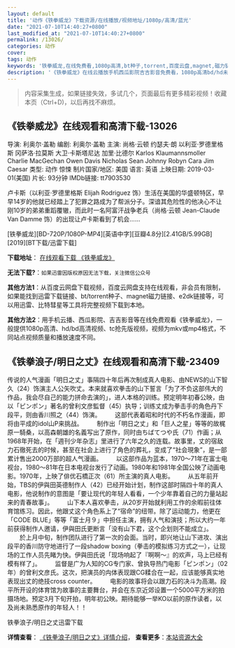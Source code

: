```yaml
---
layout: default
title: '动作《铁拳威龙》下载资源/在线播放/视频地址/1080p/高清/蓝光'
date: "2021-07-10T14:40:27+0800"
last_modified_at: "2021-07-10T14:40:27+0800"
permalink: /13026/
categories: 动作
cover:
tags: 动作
keywords: '铁拳威龙,在线免费看,1080p高清,bt种子,torrent,百度云盘,magnet,磁力链,迅雷下载资源'
description: '《铁拳威龙》在线云播放手机西瓜影院吉吉影音免费看，1080p高清bd/hd未删减完整版和tc抢先枪版，mkv/mp4格式，附带bt/torrent种子、magnet/磁力链、百度云盘、网盘资源迅雷下载链接'
---
```


>内容采集生成，如果链接失效，多试几个，页面最后有更多精彩视频！收藏本页（Ctrl+D)，以后再找不麻烦。


## 《铁拳威龙》在线观看和高清下载-13026

导演: 利奥尔·盖勒 编剧: 利奥尔·盖勒 主演: 尚格·云顿 约瑟夫·朗 以利亚·罗德里格斯 冈萨洛·拉莫斯 大卫·卡斯塔尼达 加里·比德尔 Karlos Klaumannsmoller Charlie MacGechan Owen Davis Nicholas Sean Johnny Robyn Cara Jim Caesar 类型: 动作 惊悚 制片国家/地区: 美国 语言: 英语 上映日期: 2019-03-01(美国) 片长: 93分钟 IMDb链接: tt7903530

卢卡斯（以利亚·罗德里格斯 Elijah Rodriguez 饰）生活在美国的华盛顿特区，早早14岁的他就已经踏上了犯罪之路成为了帮派分子。深谙其危险性的他决心不让刚10岁的弟弟重蹈覆辙，而此时一名阿富汗战争老兵（尚格·云顿 Jean-Claude Van Damme 饰）的出现让卢卡斯看到了机会……


[铁拳威龙][BD-720P/1080P-MP4][英语中字][豆瓣4.8分][2.41GB/5.99GB][2019][BT下载/迅雷下载]

**下载地址**： [在线观看下载 《铁拳威龙》](https://www.btdx8.com/torrent/tqwl_2019.html) 


**无法下载?**：`如果迅雷因版权原因无法下载，关注微信公众号 `

**其他方法1**：从百度云网盘下载视频，百度云网盘支持在线观看，非会员有限制，如果能找到迅雷下载链接、bt/torrent种子、magnet磁力链接、e2dk链接等，可以用迅雷、比特彗星等工具将完整视频下载到本地。

**其他方法2**：用手机云播、西瓜影院、吉吉影音等在线免费观看《铁拳威龙》，一般提供1080p高清、hd/bd高清视频、tc抢先版视频，视频为mkv或mp4格式，不同站点视频质量和播放速度不同。


## 《铁拳浪子/明日之丈》在线观看和高清下载-23409

传说的人气漫画「明日之丈」事隔四十年后再次制成真人电影、由NEWS的山下智久（24）饰演主人公矢吹丈。本来就喜欢拳击的山下誓言「为了不负这部伟大的作品，我会尽自己的能力拼命去演的」，进人本格的训练。预定明年初春公映，由以「ピンポン」著名的曾利文彦監督（45）执导；训练丈成为拳击手的角色丹下段平，则由香川照之（44）饰演。 　　这部代表着昭和时代的不朽名作漫画，即将由平成的idol山P来挑战。 　　制作出「明日之丈」和「巨人之星」等等的故梶原一騎桑，以高森朝雄的名義写出了原作，同时由ちばてつや氏（71）作画；从1968年开始，在「週刊少年杂志」里进行了六年之久的连载。故事里，丈的宿敌力石徹死去的时候，甚至在社会上进行了角色的葬礼，变成了“社会現象”，是一部累计售出2000万部的超人气漫画。 　　以这部作品为蓝本，1970～71年在富士电视台，1980～81年在日本电视台发行了动画。1980年和1981年全国公映了动画电影。1970年，上映了俳优石橋正次（61）所主演的真人电影。 　　从五年前开始，TBS的伊與田英德制作人（42）已经开始计划，制作这部时隔四十年的真人电影，他说制作的意图是「要让现代的年轻人看看，一个少年靠着自己的力量站起来的青春故事」。 　　山下本人喜欢拳击，从20岁开始就利用工作的余暇前往体育馆练习。因此，他跟丈这个角色系上了“宿命”的纽带。除了运动能力，他更在「CODE BLUE」等等「富士月９」中担任主演，拥有人气和演技；所以大约一年前获得制作人邀请，伊與田氏更断言「没有山下君，这个企划则不能成立」。 　　於上月中旬，制作团队进行了第一次的会面。当时，即兴地让山下进攻、演出段平的香川防守地进行了一段shadow boxing（拳击的模拟练习方式之一），让现场的工作人员先睹为快。伊與田氏说「现场响起了『啊啊～』的欢声，马上已经有模有样了」。 　　监督是广为人知的CG专门家、曾执导热门电影「ピンポン」（02年）的曾利文彦氏。这次，把演员的禸体表现跟CG糅合在一起，应该能够真实地表现出丈的绝技cross counter。 　　电影的故事将会以跟力石的决斗为高潮。段平所开设的体育馆为故事的主要舞台，并会在东京近郊设置一个5000平方米的拍摄场地。预定3月下旬开拍，明年初公映。期待能够一举KO以前的原作读者，以及尚未熟悉原作的年轻人！！


铁拳浪子/明日之丈迅雷下载

**详情查看**： [《铁拳浪子/明日之丈》详情介绍](/movie/23409/)， **查看更多**：[本站资源大全](/movie/t/all/)


